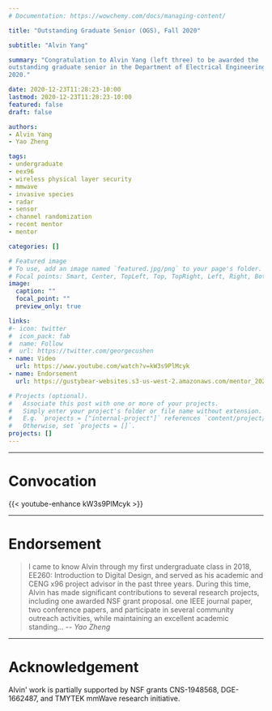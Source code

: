 ```yaml
---
# Documentation: https://wowchemy.com/docs/managing-content/

title: "Outstanding Graduate Senior (OGS), Fall 2020"

subtitle: "Alvin Yang"

summary: "Congratulation to Alvin Yang (left three) to be awarded the
outstanding graduate senior in the Department of Electrical Engineering, Fall
2020."

date: 2020-12-23T11:28:23-10:00
lastmod: 2020-12-23T11:28:23-10:00
featured: false
draft: false

authors:
- Alvin Yang
- Yao Zheng

tags:
- undergraduate
- eex96
- wireless physical layer security
- mmwave
- invasive species
- radar
- sensor
- channel randomization
- recent mentor
- mentor

categories: []

# Featured image
# To use, add an image named `featured.jpg/png` to your page's folder.
# Focal points: Smart, Center, TopLeft, Top, TopRight, Left, Right, BottomLeft, Bottom, BottomRight.
image:
  caption: ""
  focal_point: ""
  preview_only: true

links:
#- icon: twitter
#  icon_pack: fab
#  name: Follow
#  url: https://twitter.com/georgecushen
- name: Video
  url: https://www.youtube.com/watch?v=kW3s9PlMcyk
- name: Endorsement
  url: https://gustybear-websites.s3-us-west-2.amazonaws.com/mentor_2020_fall_ogs_alvin_yang/outstanding_senior_alvin_yang.pdf

# Projects (optional).
#   Associate this post with one or more of your projects.
#   Simply enter your project's folder or file name without extension.
#   E.g. `projects = ["internal-project"]` references `content/project/deep-learning/index.md`.
#   Otherwise, set `projects = []`.
projects: []
---
```

***
# Convocation
{{< youtube-enhance kW3s9PlMcyk >}}

***

# Endorsement
>  I came to know Alvin through my first undergraduate class in 2018, EE260: Introduction to Digital Design, and served as his academic and CENG x96 project advisor in the past three years. During this time, Alvin has made significant contributions to several research projects, including one awarded NSF grant proposal. one IEEE journal paper, two conference papers, and participate in several community outreach activities, while maintaining an excellent academic standing...
> -- <cite>Yao Zheng</cite>
> 

***
# Acknowledgement
Alvin' work is partially supported by NSF grants CNS-1948568, DGE-1662487, and
TMYTEK mmWave research initiative.

